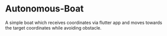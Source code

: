 # Autonomous-Boat
A simple boat which receives coordinates via flutter app and moves towards the target coordinates while avoiding obstacle.

